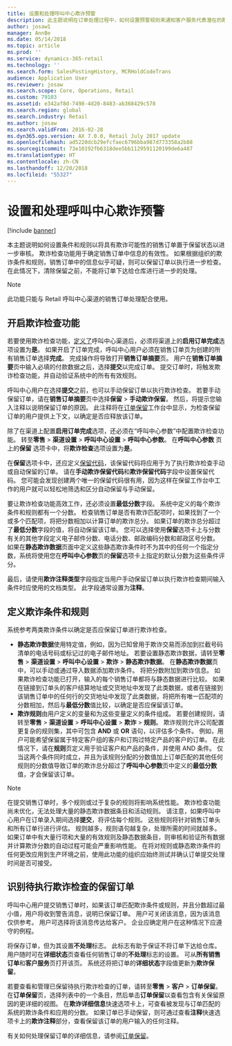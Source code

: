 ```yaml
---
title: 设置和处理呼叫中心欺诈预警
description: 此主题说明在订单处理过程中，如何设置预警规则来通知客户服务代表潜在的欺诈信息。 您可以定义特别的代码用以自动或手动保留可疑订单。
author: josaw1
manager: AnnBe
ms.date: 05/14/2018
ms.topic: article
ms.prod: ''
ms.service: dynamics-365-retail
ms.technology: ''
ms.search.form: SalesPostingHistory, MCRHoldCodeTrans
audience: Application User
ms.reviewer: josaw
ms.search.scope: Core, Operations, Retail
ms.custom: 79103
ms.assetid: e342af8d-7498-4d20-8483-ab368429c578
ms.search.region: global
ms.search.industry: Retail
ms.author: josaw
ms.search.validFrom: 2016-02-28
ms.dyn365.ops.version: AX 7.0.0, Retail July 2017 update
ms.openlocfilehash: ad5220dcb29efcfaec6796bba987d773358a2b88
ms.sourcegitcommit: 73e10192fb6318dee5bb1129591120199de6a487
ms.translationtype: HT
ms.contentlocale: zh-CN
ms.lasthandoff: 12/20/2018
ms.locfileid: "55327"
---
```

# <a name="set-up-and-work-with-call-center-fraud-alerts"></a>设置和处理呼叫中心欺诈预警

[!include [banner](includes/banner.md)]

本主题说明如何设置条件和规则以将具有欺诈可能性的销售订单置于保留状态以进一步审核。 欺诈检查功能用于确定销售订单中信息的有效性。 如果根据组织的欺诈条件和规则，销售订单中的信息似乎可疑，则可以保留订单以执行进一步检查。 在此情况下，清除保留之前，不能将订单下达给仓库进行进一步的处理。

> [!NOTE]
> 此功能只能与 Retail 呼叫中心渠道的销售订单处理配合使用。

## <a name="turning-on-the-fraud-check-feature"></a>开启欺诈检查功能

若要使用欺诈检查功能，[定义了](https://docs.microsoft.com/en-us/dynamics365/unified-operations/retail/set-up-order-processing-options)呼叫中心渠道后，必须将渠道上的**启用订单完成**选项设置为**是**。 如果开启了订单完成，呼叫中心用户必须在销售订单页为创建的所有销售订单选择**完成**。 完成操作将导致打开**销售订单摘要**页。 用户在**销售订单摘要**页中输入必填的付款数据之后，选择**提交**以完成订单。 提交订单时，将触发欺诈检查功能，并自动验证系统中的所有有效规则。

呼叫中心用户在选择**提交**之前，也可以手动保留订单以执行欺诈检查。 若要手动保留订单，请在**销售订单摘要**页中选择**保留** \> **手动欺诈保留**。 然后，将提示您输入注释以说明保留订单的原因。 此注释将在[订单保留](https://docs.microsoft.com/en-us/dynamics365/unified-operations/retail/work-with-order-holds)工作台中显示，为检查保留订单的用户提供上下文，以确定是否应释放该订单。

除了在渠道上配置**启用订单完成**选项，还必须在“呼叫中心参数”中配置欺诈检查功能。 转至**零售** \> **渠道设置** \> **呼叫中心设置** \> **呼叫中心参数**。 在**呼叫中心参数** 页上的**保留** 选项卡中，将**欺诈检查**选项设置为**是**。

在**保留**选项卡中，还应定义[保留代码](https://docs.microsoft.com/en-us/dynamics365/unified-operations/retail/work-with-order-holds)，该保留代码将应用于为了执行欺诈检查手动或自动保留的订单。 请在**手动欺诈保留代码**和**欺诈保留代码**字段中设置保留代码。 您可能会发现创建两个唯一的保留代码很有用，因为这样在保留工作台中工作的用户就可以轻松地筛选和区分自动保留与手动保留。

要让欺诈检查功能高效工作，还必须设置**最低分数**字段。 系统中定义的每个欺诈条件和规则都有一个分数。 检查销售订单是否有欺诈匹配项时，如果找到了一个或多个匹配项，将把分数相加以计算订单的欺诈总分。 如果订单的欺诈总分超过了**最低分数**字段的值，将自动保留该订单。 您可以选择使用**保留**选项卡上与分数有关的其他字段定义电子邮件分数、电话分数、邮政编码分数和邮政区号分数。 如果在**静态欺诈数据**页面中定义这些静态欺诈条件时不为其中的任何一个指定分数，系统将使用您在**呼叫中心参数**页的**保留**选项卡上指定的默认分数为这些条件评分。

最后，请使用**欺诈注释类型**字段指定当用户手动保留订单以执行欺诈检查期间输入条件时应使用的文档类型。 此字段通常设置为**注释**。

## <a name="defining-fraud-criteria-and-rules"></a>定义欺诈条件和规则

系统参考两类欺诈条件以确定是否应保留订单进行欺诈检查。

- **静态欺诈数据**使用特定值，例如，因为已知曾用于欺诈交易而添加到拦截号码清单的电话号码或标记过的电子邮件地址。 若要设置静态欺诈数据，请转至**零售** \> **渠道设置** \> **呼叫中心设置** \> **欺诈** \> **静态欺诈数据**。 在**静态欺诈数据**页中，可以手动或通过导入数据添加欺诈条件。 将把分数附加到欺诈信息。 如果欺诈检查功能已打开，输入的每个销售订单都将与静态数据进行比较。 如果在链接到订单头的客户结算地址或交货地址中发现了此类数据，或者在链接到该销售订单中的任何行的交货地址中发现了此类数据，将把所有唯一匹配项的分数相加，然后与**最低分数**值比较，以确定是否应保留该订单。
- **欺诈规则**由用户定义的变量和为这些变量定义的条件组成。 若要创建规则，请转至**零售** \> **渠道设置** \> **呼叫中心设置** \> **欺诈** \> **规则**。 欺诈规则允许公司配置更复杂的规则集，其中可包含 **AND** 或 **OR** 语句，以评估多个条件。 例如，用户可能希望保留属于特定客户组的客户和订购过特定产品的客户的订单。 在此情况下，请在**规则**页定义用于验证客户和产品的条件，并使用 AND 条件。 仅当这两个条件同时成立，并且为该规则分配的分数值加上订单匹配的其他任何规则的分数值导致订单的欺诈总分超过了**呼叫中心参数**页中定义的**最低分数**值，才会保留该订单。

> [!NOTE]
> 在提交销售订单时，多个规则或过于复杂的规则将影响系统性能。 欺诈检查功能尚未优化，无法处理大量的静态欺诈数据条目和活动规则。 请注意，如果呼叫中心用户在订单录入期间选择**提交**，将评估每个规则。 这些规则将针对销售订单头和所有订单行进行评估。 规则越多，规则语句越复杂，处理所需的时间就越多。 如果订单中有大量行项和大量的有效规则及静态数据条目，则审核和验证所有数据并计算欺诈分数的自动过程可能会严重影响性能。 在将对规则或静态欺诈条件的任何更改应用到生产环境之前，使用此功能的组织应始终测试并确认订单提交处理时间是否可接受。

## <a name="identifying-orders-that-are-on-hold-for-fraud-review"></a>识别待执行欺诈检查的保留订单

呼叫中心用户提交销售订单时，如果该订单匹配欺诈条件或规则，并且分数超过最小值，用户将收到警告消息，说明已保留订单。 用户可关闭该消息，因为该消息仅供参考。 用户可选择将该消息传达给客户。 企业应确定用户在这种情况下应遵守的例程。

将保存订单，但为其设置**不处理**标志。 此标志有助于保证不将订单下达给仓库。 用户随时可在**详细状态**页查看任何销售订单的**不处理**标志的设置。 可从**所有销售订单**和**客户服务**页打开该页。 系统还将把订单的**详细状态**字段值更新为**欺诈保留**。

若要查看和管理已保留待执行欺诈检查的订单，请转至**零售** \> **客户** \> **订单保留**。 在**订单保留**页，选择列表中的一个条目，然后单击**订单保留**以查看包含有关保留原因的更详细的视图。 在**欺诈详细信息**快速选项卡上，可查看被发现与订单匹配的系统的欺诈条件和应用的分数。 如果订单已手动保留，则可通过查看**注释**快速选项卡上的**欺诈注释**部分，查看保留该订单的用户输入的任何注释。

有关如何处理保留订单的详细信息，请参阅[订单保留](https://docs.microsoft.com/en-us/dynamics365/unified-operations/retail/work-with-order-holds)。
